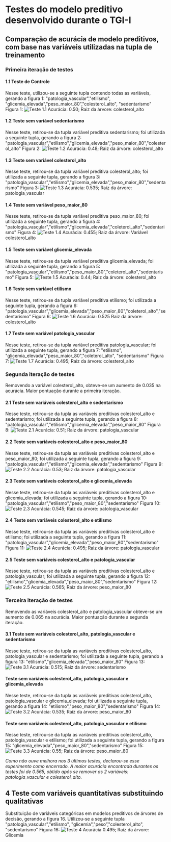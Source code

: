 # Testes do modelo preditivo desenvolvido durante o TGI-I
##  Comparação de acurácia de modelo preditivos, com base nas variáveis utilizadas na tupla de treinamento
### Primeira iteração de testes
#### 1.1 Teste de Controle
Nesse teste, utilizou-se a seguinte tupla contendo todas as variáveis, gerando a figura 1:
"patologia_vascular","etilismo", "glicemia_elevada","peso_maior_80”,"colesterol_alto", "sedentarismo"
Figura 1:
![Teste 1.1](./testes01/teste01.png "Teste 1.1 - Controle")
Acurácia: 0.50; Raiz da árvore: colesterol_alto

#### 1.2 Teste sem variável sedentarismo
Nesse teste, retirou-se da tupla variável preditiva sedentarismo; foi utilizada a seguinte tupla, gerando a figura 2: 
"patologia_vascular","etilismo","glicemia_elevada","peso_maior_80","colesterol_alto"
Figura 2:
![Teste 1.2](./testes01/teste02(retirada_variavel_sedentarismo).png "Teste 1.2 - Sem variável sedentarismo")
Acurácia: 0.48; Raiz da árvore: colesterol_alto

#### 1.3 Teste sem variável colesterol_alto
Nesse teste, retirou-se da tupla variável preditiva colesterol_alto; foi utilizada a seguinte tupla, gerando a figura 3:
"patologia_vascular","etilismo","glicemia_elevada","peso_maior_80","sedentarismo"
Figura 3:
![Teste 1.3](./testes01/teste03(retirada_variavel_colesterol_alto).png "Teste 1.3 - Sem variável colesterol_alto")
Acurácia: 0.535; Raiz da árvore: patologia_vascular

#### 1.4 Teste sem variável peso_maior_80
Nesse teste, retirou-se da tupla variável preditiva peso_maior_80; foi utilizada a seguinte tupla, gerando a figura 4:
"patologia_vascular","etilismo","glicemia_elevada","coleterol_alto","sedentarismo"
Figura 4:
![Teste 1.4](./testes01/teste04(retirada_variavel_peso_maior_80).png "Teste 1.4 - Sem variável peso_maior_80")
Acurácia: 0.455; Raiz da árvore: Variável colesterol_alto

#### 1.5 Teste sem variável glicemia_elevada
Nesse teste, retirou-se da tupla variável preditiva glicemia_elevada; foi utilizada a seguinte tupla, gerando a figura 5:
"patologia_vascular","etilismo","peso_maior_80","coleterol_alto","sedentarismo"
Figura 5:
![Teste 1.5](./testes01/teste05(retirada_variavel_glicemia_elevada).png "Teste 1.5 - Sem variável glicemia_elevada")
Acurácia: 0.44; Raiz da árvore: colesterol_alto

#### 1.6 Teste sem variável etilismo
Nesse teste, retirou-se da tupla variável preditiva etilismo; foi utilizada a seguinte tupla, gerando a figura 6:
"patologia_vascular","glicemia_elevada","peso_maior_80","coleterol_alto","sedentarismo"
Figura 6:
![Teste 1.6](./testes01/teste06(retirada_variavel_etilismo).png "Teste 1.6 - Sem variável etilismo")
Acurácia: 0.525 Raiz da árvore: colesterol_alto

#### 1.7 Teste sem variável patologia_vascular
Nesse teste, retirou-se da tupla variável preditiva patologia_vascular; foi utilizada a seguinte tupla, gerando a figura 7:
"etilismo", "glicemia_elevada","peso_maior_80","coleterol_alto", "sedentarismo"
Figura 7:
![Teste 1.7](./testes01/teste07(retirada_variavel_patologia_vascular).png "Teste 1.7 - Sem variável patologia_vascular")
Acurácia: 0.495; Raiz da árvore: colesterol_alto


### Segunda iteração de testes
Removendo a variável colesterol_alto, obteve-se um aumento de 0.035 na acurácia. Maior pontuação durante a primeira iteração. 

#### 2.1 Teste sem variáveis colesterol_alto e sedentarismo
Nesse teste, retirou-se da tupla as variáveis preditivas colesterol_alto e sedentarismo; foi utilizada a seguinte tupla, gerando a figura 8:
"patologia_vascular","etilismo","glicemia_elevada","peso_maior_80"
Figura 8:
![Teste 2.1](./testes02/teste01(sem_colesterol_alto_sedentarismo).png "Teste 2.1 - Sem variáveis colesterol_alto e sedentarismo")
Acurácia: 0.51; Raiz da árvore: patologia_vascular

#### 2.2 Teste sem variáveis colesterol_alto e peso_maior_80
Nesse teste, retirou-se da tupla as variáveis preditivas colesterol_alto e peso_maior_80; foi utilizada a seguinte tupla, gerando a figura 9:
"patologia_vascular","etilismo","glicemia_elevada","sedentarismo"
Figura 9:
![Teste 2.2](./testes02/teste02(sem_colesterol_alto_peso_maior_80).png "Teste 2.2 - Sem variáveis colesterol_alto e peso_maior_80")
Acurácia: 0.53; Raiz da árvore: patologia_vascular

#### 2.3 Teste sem variáveis colesterol_alto e glicemia_elevada
Nesse teste, retirou-se da tupla as variáveis preditivas colesterol_alto e glicemia_elevada; foi utilizada a seguinte tupla, gerando a figura 10:
"patologia_vascular","etilismo","peso_maior_80","sedentarismo"
Figura 10:
![Teste 2.3](./testes02/teste03(sem_colesterol_alto_glicemia_elevada).png "Teste 2.3 - Sem variáveis colesterol_alto e glicemia_elevada")
Acurácia: 0.545; Raiz da árvore: patologia_vascular

#### 2.4 Teste sem variáveis colesterol_alto e etilismo
Nesse teste, retirou-se da tupla as variáveis preditivas colesterol_alto e etilismo; foi utilizada a seguinte tupla, gerando a figura 11:
"patologia_vascular","glicemia_elevada","peso_maior_80","sedentarismo"
Figura 11:
![Teste 2.4](./testes02/teste04(sem_colesterol_alto_etilismo).png "Teste 2.4 - Sem variáveis colesterol_alto e glicemia_etilismo")
Acurácia: 0.495; Raiz da árvore: patologia_vascular

#### 2.5 Teste sem variáveis colesterol_alto e patologia_vascular
Nesse teste, retirou-se da tupla as variáveis preditivas colesterol_alto e patologia_vascular; foi utilizada a seguinte tupla, gerando a figura 12:
"etilismo","glicemia_elevada","peso_maior_80","sedentarismo"
Figura 12:
![Teste 2.5](./testes02/teste05(sem_colesterol_alto_patologia_vascular).png "Teste 2.5 - Sem variáveis colesterol_alto e patologia_vascular")
Acurácia: 0.565; Raiz da árvore: peso_maior_80


### Terceira iteração de testes
Removendo as variáveis colesterol_alto e patologia_vascular obteve-se um aumento de 0.065 na acurácia. Maior pontuação durante a segunda iteração. 
#### 3.1 Teste sem variáveis colesterol_alto, patologia_vascular e sedentarismo
Nesse teste, retirou-se da tupla as variáveis preditivas colesterol_alto, patologia_vascular e sedentarismo; foi utilizada a seguinte tupla, gerando a figura 13:
"etilismo","glicemia_elevada","peso_maior_80"
Figura 13:
![Teste 3.1](./testes03/teste01(sem_colesterol_alto_patologia_vascular_sedentarismo).png "Teste 3.1 - Sem variáveis colesterol_alto, patologia_vascular e sedentarismo")
Acurácia: 0.515; Raiz da árvore: sedentarismo

#### Teste sem variáveis colesterol_alto, patologia_vascular e glicemia_elevada
Nesse teste, retirou-se da tupla as variáveis preditivas colesterol_alto, patologia_vascular e glicemia_elevada; foi utilizada a seguinte tupla, gerando a figura 14:
"etilismo","peso_maior_80","sedentarismo"
Figura 14:
![Teste 3.2](./testes03/teste02(sem_colesterol_alto_patologia_vascular_glicemia_elevada).png "Teste 3.2 - Sem variáveis colesterol_alto, patologia_vascular e glicemia_elevada")
Acurácia: 0.535; Raiz da árvore: peso_maior_80

#### Teste sem variáveis colesterol_alto, patologia_vascular e etilismo
Nesse teste, retirou-se da tupla as variáveis preditivas colesterol_alto, patologia_vascular e etilismo; foi utilizada a seguinte tupla, gerando a figura 15:
"glicemia_elevada","peso_maior_80","sedentarismo"
Figura 15:
![Teste 3.3](./testes03/teste03(sem_colesterol_alto_patologia_vascular_etilismo).png "Teste 3.3 - Sem variáveis colesterol_alto, patologia_vascular e etilismo")
Acurácia: 0.55; Raiz da árvore: peso_maior_80

*Como não ouve melhora nos 3 últimos testes, declarou-se esse experimento como encerrado. A maior acurácia encontrada durantes os testes foi de 0.565, obtido após se remover as 2 variáveis: patologia_vascular e colesterol_alto.*

## 4 Teste com variáveis quantitativas substituindo qualitativas 
Substituição de variáveis categóricas em modelos preditivos de árvores de decisão, gerando a figura 16. Utilizou-se a seguinte tupla
"patologia_vascular","etilismo", "glicemia","peso”,"colesterol_alto", "sedentarismo"
Figura 16:
![Teste 4](./testes01/testeComVarQuantitativa.png "Teste 2.5 - Sem variáveis colesterol_alto e patologia_vascular")
Acurácia 0.495; Raiz da árvore: Glicemia
